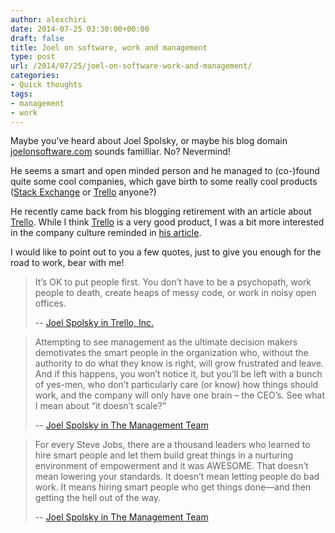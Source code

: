 ```yaml
---
author: alexchiri
date: 2014-07-25 03:30:00+00:00
draft: false
title: Joel on software, work and management
type: post
url: /2014/07/25/joel-on-software-work-and-management/
categories:
- Quick thoughts
tags:
- management
- work
---
```


Maybe you've heard about Joel Spolsky, or maybe his blog domain [joelonsoftware.com](http://joelonsoftware.com) sounds familliar. No? Nevermind!

He seems a smart and open minded person and he managed to (co-)found quite some cool companies, which gave birth to some really cool products ([Stack Exchange](http://stackexchange.com/) or [Trello](https://trello.com/) anyone?)

He recently came back from his blogging retirement with an article about [Trello](https://trello.com/). While I think [Trello](https://trello.com/) is a very good product, I was a bit more interested in the company culture reminded in [his article](http://www.joelonsoftware.com/items/2014/07/24.html).

I would like to point out to you a few quotes, just to give you enough for the road to work, bear with me!


<blockquote>It’s OK to put people first. You don’t have to be a psychopath, work people to death, create heaps of messy code, or work in noisy open offices.

-- [Joel Spolsky in Trello, Inc.](http://www.joelonsoftware.com/items/2014/07/24.html)</blockquote>





<blockquote>Attempting to see management as the ultimate decision makers demotivates the smart people in the organization who, without the authority to do what they know is right, will grow frustrated and leave. And if this happens, you won’t notice it, but you’ll be left with a bunch of yes-men, who don’t particularly care (or know) how things should work, and the company will only have one brain – the CEO’s. See what I mean about “it doesn’t scale?”

-- [Joel Spolsky in The Management Team](http://avc.com/2012/02/the-management-team-guest-post-from-joel-spolsky/)</blockquote>





<blockquote>For every Steve Jobs, there are a thousand leaders who learned to hire smart people and let them build great things in a nurturing environment of empowerment and it was AWESOME. That doesn’t mean lowering your standards. It doesn’t mean letting people do bad work. It means hiring smart people who get things done—and then getting the hell out of the way.

-- [Joel Spolsky in The Management Team](http://avc.com/2012/02/the-management-team-guest-post-from-joel-spolsky/)</blockquote>
